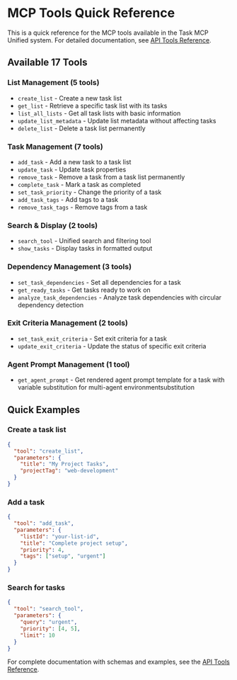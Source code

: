 # MCP Tools Quick Reference

This is a quick reference for the MCP tools available in the Task MCP Unified system. For detailed documentation, see [API Tools Reference](api/tools.md).

## Available 17 Tools

### List Management (5 tools)

- `create_list` - Create a new task list
- `get_list` - Retrieve a specific task list with its tasks
- `list_all_lists` - Get all task lists with basic information
- `update_list_metadata` - Update list metadata without affecting tasks
- `delete_list` - Delete a task list permanently

### Task Management (7 tools)

- `add_task` - Add a new task to a task list
- `update_task` - Update task properties
- `remove_task` - Remove a task from a task list permanently
- `complete_task` - Mark a task as completed
- `set_task_priority` - Change the priority of a task
- `add_task_tags` - Add tags to a task
- `remove_task_tags` - Remove tags from a task

### Search & Display (2 tools)

- `search_tool` - Unified search and filtering tool
- `show_tasks` - Display tasks in formatted output

### Dependency Management (3 tools)

- `set_task_dependencies` - Set all dependencies for a task
- `get_ready_tasks` - Get tasks ready to work on
- `analyze_task_dependencies` - Analyze task dependencies with circular dependency detection

### Exit Criteria Management (2 tools)

- `set_task_exit_criteria` - Set exit criteria for a task
- `update_exit_criteria` - Update the status of specific exit criteria

### Agent Prompt Management (1 tool)

- `get_agent_prompt` - Get rendered agent prompt template for a task with variable substitution for multi-agent environmentsubstitution

## Quick Examples

### Create a task list

```json
{
  "tool": "create_list",
  "parameters": {
    "title": "My Project Tasks",
    "projectTag": "web-development"
  }
}
```

### Add a task

```json
{
  "tool": "add_task",
  "parameters": {
    "listId": "your-list-id",
    "title": "Complete project setup",
    "priority": 4,
    "tags": ["setup", "urgent"]
  }
}
```

### Search for tasks

```json
{
  "tool": "search_tool",
  "parameters": {
    "query": "urgent",
    "priority": [4, 5],
    "limit": 10
  }
}
```

For complete documentation with schemas and examples, see the [API Tools Reference](api/tools.md).

